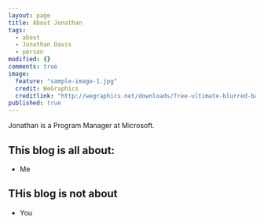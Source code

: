 ```yaml
---
layout: page
title: About Jonathan
tags: 
  - about
  - Jonathan Davis
  - person
modified: {}
comments: true
image: 
  feature: "sample-image-1.jpg"
  credit: WeGraphics
  creditlink: "http://wegraphics.net/downloads/free-ultimate-blurred-background-pack/"
published: true
---
```


Jonathan is a Program Manager at Microsoft. 

## This blog is all about:

* Me

## THis blog is not about

* You

